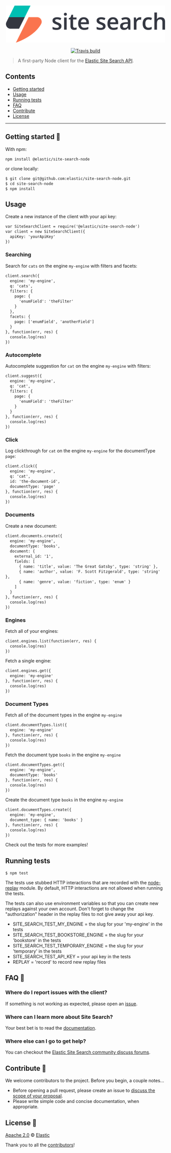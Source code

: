 <p align="center"><img src="https://github.com/elastic/site-search-node/blob/master/logo-site-search.png?raw=true" alt="Elastic Site Search Logo"></p>

<p align="center"><a href="https://travis-ci.org/swiftype/swiftype-node"><img src="https://travis-ci.org/swiftype/swiftype-node.svg?branch=master" alt="Travis build"></a></p>

> A first-party Node client for the [Elastic Site Search API](https://swiftype.com/documentation/site-search/overview).

## Contents

+ [Getting started](#getting-started-)
+ [Usage](#usage)
+ [Running tests](#running-tests)
+ [FAQ](#faq-)
+ [Contribute](#contribute-)
+ [License](#license-)

***

## Getting started 🐣


With npm:

    npm install @elastic/site-search-node

or clone locally:

    $ git clone git@github.com:elastic/site-search-node.git
    $ cd site-search-node
    $ npm install

## Usage

Create a new instance of the client with your api key:

    var SiteSearchClient = require('@elastic/site-search-node')
    var client = new SiteSearchClient({
      apiKey: 'yourApiKey'
    })

### Searching

Search for `cats` on the engine `my-engine` with filters and facets:

    client.search({
      engine: 'my-engine',
      q: 'cats',
      filters: {
        page: {
          'enumField': 'theFilter'
        }
      },
      facets: {
        page: ['enumField', 'anotherField']
      }
    }, function(err, res) {
      console.log(res)
    })

### Autocomplete

Autocomplete suggestion for `cat` on the engine `my-engine` with filters:

    client.suggest({
      engine: 'my-engine',
      q: 'cat',
      filters: {
        page: {
          'enumField': 'theFilter'
        }
      }
    }, function(err, res) {
      console.log(res)
    })

### Click

Log clickthrough for `cat` on the engine `my-engine` for the documentType `page`:

    client.click({
      engine: 'my-engine',
      q: 'cat',
      id: 'the-document-id',
      documentType: 'page'
    }, function(err, res) {
      console.log(res)
    })

### Documents

Create a new document:

    client.documents.create({
      engine: 'my-engine',
      documentType: 'books',
      document: {
        external_id: '1',
        fields: [
          { name: 'title', value: 'The Great Gatsby', type: 'string' },
          { name: 'author', value: 'F. Scott Fitzgerald', type: 'string' },
          { name: 'genre', value: 'fiction', type: 'enum' }
        ]
      }
    }, function(err, res) {
      console.log(res)
    })


### Engines

Fetch all of your engines:

    client.engines.list(function(err, res) {
      console.log(res)
    })

Fetch a single engine:

    client.engines.get({
      engine: 'my-engine'
    }, function(err, res) {
      console.log(res)
    })

### Document Types

Fetch all of the document types in the engine `my-engine`

    client.documentTypes.list({
      engine: 'my-engine'
    }, function(err, res) {
      console.log(res)
    })

Fetch the document type `books` in the engine `my-engine`

    client.documentTypes.get({
      engine: 'my-engine',
      documentType: 'books'
    }, function(err, res) {
      console.log(res)
    })

Create the document type `books` in the engine `my-engine`

    client.documentTypes.create({
      engine: 'my-engine',
      document_type: { name: 'books' }
    }, function(err, res) {
      console.log(res)
    })

Check out the tests for more examples!

## Running tests

    $ npm test

The tests use stubbed HTTP interactions that are recorded with the [node-replay](https://github.com/assaf/node-replay) module. By default, HTTP interactions are not allowed when running the tests.

The tests can also use environment variables so that you can create new replays against your own account. Don't forget to change the "authorization" header in the replay files to not give away your api key.

* SITE_SEARCH_TEST_MY_ENGINE = the slug for your 'my-engine' in the tests
* SITE_SEARCH_TEST_BOOKSTORE_ENGINE = the slug for your 'bookstore' in the tests
* SITE_SEARCH_TEST_TEMPORARY_ENGINE = the slug for your 'temporary' in the tests
* SITE_SEARCH_TEST_API_KEY = your api key in the tests
* REPLAY = 'record' to record new replay files

## FAQ 🔮

### Where do I report issues with the client?

If something is not working as expected, please open an [issue](https://github.com/elastic/site-search-node/issues/new).

### Where can I learn more about Site Search?

Your best bet is to read the [documentation](https://swiftype.com/documentation/site-search).

### Where else can I go to get help?

You can checkout the [Elastic Site Search community discuss forums](https://discuss.elastic.co/c/site-search).

## Contribute 🚀

We welcome contributors to the project. Before you begin, a couple notes...

+ Before opening a pull request, please create an issue to [discuss the scope of your proposal](https://github.com/elastic/site-search-node/issues).
+ Please write simple code and concise documentation, when appropriate.

## License 📗

[Apache 2.0](https://github.com/elastic/site-search-node/blob/master/LICENSE.txt) © [Elastic](https://github.com/elastic)

Thank you to all the [contributors](https://github.com/elastic/site-search-node/graphs/contributors)!
